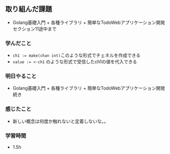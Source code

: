 ## 取り組んだ課題
  - Golang基礎入門 + 各種ライブラリ + 簡単なTodoWebアプリケーション開発　セクション11途中まで

### 学んだこと
 - `ch1 := make(chan int)`このような形式でチェネルを作成できる
 - `value := <-ch1` のような形式で受信したch1の値を代入できる

### 明日やること
 - Golang基礎入門 + 各種ライブラリ + 簡単なTodoWebアプリケーション開発　続き

### 感じたこと
- 新しい概念は何度か触れないと定着しないな。。

### 学習時間
- 1.5h